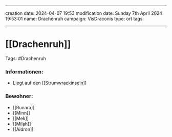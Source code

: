 
---
creation date: 2024-04-07 19:53 
modification date: Sunday 7th April 2024 19:53:01 
name: Drachenruh 
campaign: VisDraconis
type: ort
tags:

--- 

# [[Drachenruh]]

Tags: #Drachenruh 

### Informationen:
- Liegt auf den [[Strumwrackinseln]]

### Bewohner:
- [[Runara]]
- [[Minn]]
- [[Mek]]
- [[Milah]]
- [[Aidron]] 
